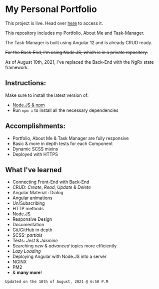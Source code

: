 # My Personal Portfolio

This project is live. Head over [here](https://www.adibzidan.com) to access it.

This repository includes my Portfolio, About Me and Task-Manager.

The Task-Manager is built using Angular 12 and is already CRUD ready.

~~For the Back-End, I'm using Node.JS; which is in a private repository.~~

As of August 10th, 2021, I've replaced the Back-End with the NgRx state framework.

## Instructions:

Make sure to install the latest version of:
- [Node.JS & npm](https://nodejs.org/en/)
- Run `npm i` to install all the necessary dependencies

## Accomplishments:

- Portfolio, About Me & Task Manager are fully responsive
- Basic & more in depth tests for each Component
- Dynamic SCSS mixins
- Deployed with HTTPS

## What I've learned

- Connecting Front-End with Back-End
- CRUD: *Create*, *Read*, *Update* & *Delete*
- Angular Material : Dialog
- Angular animations
- Un/Subscribing
- HTTP methods
- Node.JS
- Responsive Design
- Documentation
- Git/GitHub in depth
- SCSS: *partials*
- Tests: *Jest* & *Jasmine*
- Searching *new* & *advanced* topics more efficiently
- *Lazy Loading*
- Deploying Angular with Node.JS into a server
- NGINX
- PM2
- & **many more**!

`Updated on the 10th of August, 2021 @ 6:50 P.M`
